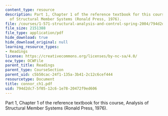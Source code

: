 ```yaml
---
content_type: resource
description: Part 1, Chapter 1 of the reference textbook for this course, Analysis
  of Structural Member Systems (Ronald Press, 1976).
file: /courses/1-571-structural-analysis-and-control-spring-2004/794d2dc75f0512c61e7820472f9ed606_connor_ch1.pdf
file_size: 2151388
file_type: application/pdf
hide_download: true
hide_download_original: null
learning_resource_types:
- Readings
license: https://creativecommons.org/licenses/by-nc-sa/4.0/
ocw_type: OCWFile
parent_title: Readings
parent_type: CourseSection
parent_uid: c5b50cac-24f1-135a-3b41-2c12c6cef444
resourcetype: Document
title: connor_ch1.pdf
uid: 794d2dc7-5f05-12c6-1e78-20472f9ed606
---
```

Part 1, Chapter 1 of the reference textbook for this course, Analysis of Structural Member Systems (Ronald Press, 1976).